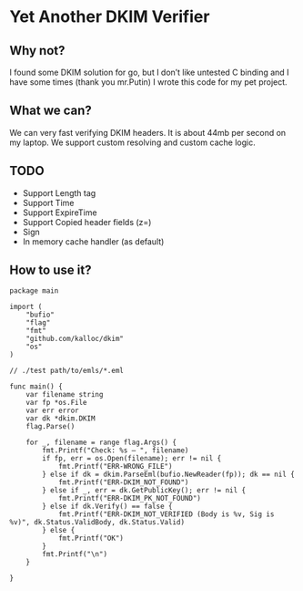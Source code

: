 # Yet Another DKIM Verifier

## Why not?
I found some DKIM solution for go, but I don’t like untested C binding and I have some times (thank you mr.Putin)
I wrote this code for my pet project.

## What we can?

We can very fast verifying DKIM headers.
It is about 44mb per second on my laptop.
We support custom resolving and custom cache logic. 

## TODO
- Support Length tag
- Support Time
- Support ExpireTime
- Support Copied header fields (z=)
- Sign
- In memory cache handler (as default)

## How to use it?
```
package main

import (
    "bufio"
    "flag"
    "fmt"
    "github.com/kalloc/dkim"
    "os"
)

// ./test path/to/emls/*.eml

func main() {
    var filename string
    var fp *os.File
    var err error
    var dk *dkim.DKIM
    flag.Parse()

    for _, filename = range flag.Args() {
        fmt.Printf("Check: %s — ", filename)
        if fp, err = os.Open(filename); err != nil {
            fmt.Printf("ERR-WRONG_FILE")
        } else if dk = dkim.ParseEml(bufio.NewReader(fp)); dk == nil {
            fmt.Printf("ERR-DKIM_NOT_FOUND")
        } else if _, err = dk.GetPublicKey(); err != nil {
            fmt.Printf("ERR-DKIM_PK_NOT_FOUND")
        } else if dk.Verify() == false {
            fmt.Printf("ERR-DKIM_NOT_VERIFIED (Body is %v, Sig is %v)", dk.Status.ValidBody, dk.Status.Valid)
        } else {
            fmt.Printf("OK")
        }
        fmt.Printf("\n")
    }

}
```

